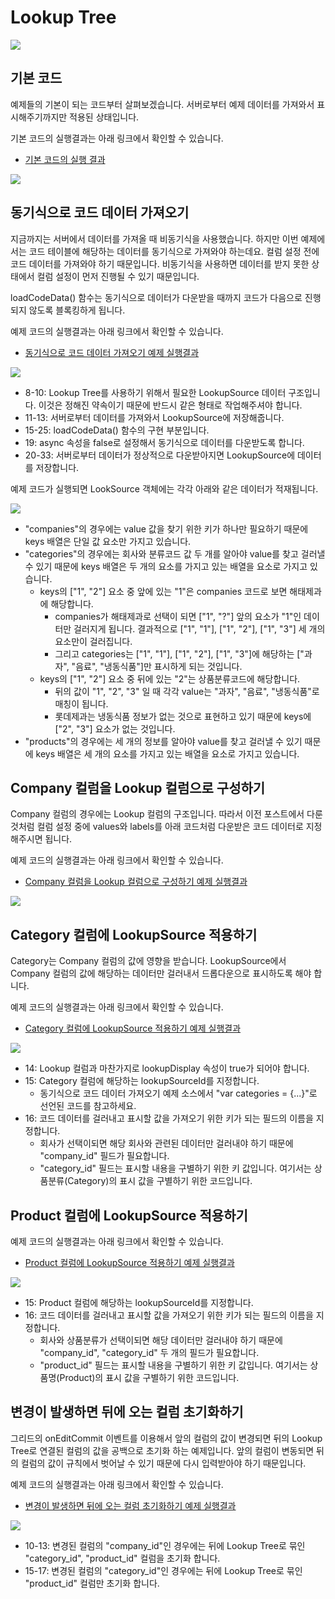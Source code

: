 # Lookup Tree

[![](./youtube-01.png)](https://youtu.be/hTct4PizWVc)


## 기본 코드

예제들의 기본이 되는 코드부터 살펴보겠습니다.
서버로부터 예제 데이터를 가져와서 표시해주기까지만 적용된 상태입니다.

기본 코드의 실행결과는 아래 링크에서 확인할 수 있습니다.
* [기본 코드의 실행 결과](http://10bun.tv/samples/realgrid2/part-1/11/step-00.html)

![](./code-001.png)


## 동기식으로 코드 데이터 가져오기

지금까지는 서버에서 데이터를 가져올 때 비동기식을 사용했습니다.
하지만 이번 예제에서는 코드 테이블에 해당하는 데이터를 동기식으로 가져와야 하는데요.
컬럼 설정 전에 코드 데이터를 가져와야 하기 때문입니다.
비동기식을 사용하면 데이터를 받지 못한 상태에서 컬럼 설정이 먼저 진행될 수 있기 때문입니다.

loadCodeData() 함수는 동기식으로 데이터가 다운받을 때까지 코드가 다음으로 진행되지 않도록 블록킹하게 됩니다.

예제 코드의 실행결과는 아래 링크에서 확인할 수 있습니다.
* [동기식으로 코드 데이터 가져오기 예제 실행결과](http://10bun.tv/samples/realgrid2/part-1/11/step-01.html)

![](./code-002.png)

* 8-10: Lookup Tree를 사용하기 위해서 필요한 LookupSource 데이터 구조입니다. 이것은 정해진 약속이기 때문에 반드시 같은 형태로 작업해주셔야 합니다.
* 11-13: 서버로부터 데이터를 가져와서 LookupSource에 저장해줍니다.
* 15-25: loadCodeData() 함수의 구현 부분입니다.
* 19: async 속성을 false로 설정해서 동기식으로 데이터를 다운받도록 합니다.
* 20-33: 서버로부터 데이터가 정상적으로 다운받아지면 LookupSource에 데이터를 저장합니다.

예제 코드가 실행되면 LookSource 객체에는 각각 아래와 같은 데이터가 적재됩니다.

![](./code-003.png)

* "companies"의 경우에는 value 값을 찾기 위한 키가 하나만 필요하기 때문에 keys 배열은 단일 값 요소만 가지고 있습니다.
* "categories"의 경우에는 회사와 분류코드 값 두 개를 알아야 value를 찾고 걸러낼 수 있기 때문에 keys 배열은 두 개의 요소를 가지고 있는 배열을 요소로 가지고 있습니다.
	* keys의 ["1", "2"] 요소 중 앞에 있는 "1"은 companies 코드로 보면 해태제과에 해당합니다.
		* companies가 해태제과로 선택이 되면 ["1", "?"] 앞의 요소가 "1"인 데이터만 걸러지게 됩니다. 결과적으로 ["1", "1"], ["1", "2"], ["1", "3"] 세 개의 요소만이 걸러집니다.
		* 그리고 categories는 ["1", "1"], ["1", "2"], ["1", "3"]에 해당하는 ["과자", "음료", "냉동식품"]만 표시하게 되는 것입니다.
	* keys의 ["1", "2"] 요소 중 뒤에 있는 "2"는 상품분류코드에 해당합니다.
		* 뒤의 값이 "1", "2", "3" 일 때 각각 value는 "과자", "음료", "냉동식품"로 매칭이 됩니다.
		* 롯데제과는 냉동식품 정보가 없는 것으로 표현하고 있기 때문에 keys에 ["2", "3"] 요소가 없는 것입니다.
* "products"의 경우에는 세 개의 정보를 알아야 value를 찾고 걸러낼 수 있기 때문에 keys 배열은 세 개의 요소를 가지고 있는 배열을 요소로 가지고 있습니다.


## Company 컬럼을 Lookup 컬럼으로 구성하기

Company 컬럼의 경우에는 Lookup 컬럼의 구조입니다.
따라서 이전 포스트에서 다룬 것처럼 컬럼 설정 중에 values와 labels를 아래 코드처럼 다운받은 코드 데이터로 지정해주시면 됩니다.

예제 코드의 실행결과는 아래 링크에서 확인할 수 있습니다.
* [Company 컬럼을 Lookup 컬럼으로 구성하기 예제 실행결과](http://10bun.tv/samples/realgrid2/part-1/11/step-02.html)

![](./code-004.png)


## Category 컬럼에 LookupSource 적용하기

Category는 Company 컬럼의 값에 영향을 받습니다.
LookupSource에서 Company 컬럼의 값에 해당하는 데이터만 걸러내서 드롭다운으로 표시하도록 해야 합니다.

예제 코드의 실행결과는 아래 링크에서 확인할 수 있습니다.
* [Category 컬럼에 LookupSource 적용하기 예제 실행결과](http://10bun.tv/samples/realgrid2/part-1/11/step-03.html)

![](./code-005.png)

* 14: Lookup 컬럼과 마찬가지로 lookupDisplay 속성이 true가 되어야 합니다.
* 15: Category 컬럼에 해당하는 lookupSourceId를 지정합니다.
	* 동기식으로 코드 데이터 가져오기 예제 소스에서 "var categories = {...}"로 선언된 코드를 참고하세요.
* 16: 코드 데이터를 걸러내고 표시할 값을 가져오기 위한 키가 되는 필드의 이름을 지정합니다.
	* 회사가 선택이되면 해당 회사와 관련된 데이터만 걸러내야 하기 때문에 "company_id" 필드가 필요합니다.
	* "category_id" 필드는 표시할 내용을 구별하기 위한 키 값입니다. 여기서는 상품분류(Category)의 표시 값을 구별하기 위한 코드입니다.


## Product 컬럼에 LookupSource 적용하기

예제 코드의 실행결과는 아래 링크에서 확인할 수 있습니다.
* [Product 컬럼에 LookupSource 적용하기 예제 실행결과](http://10bun.tv/samples/realgrid2/part-1/11/step-04.html)

![](./code-006.png)

* 15: Product 컬럼에 해당하는 lookupSourceId를 지정합니다.
* 16: 코드 데이터를 걸러내고 표시할 값을 가져오기 위한 키가 되는 필드의 이름을 지정합니다.
	* 회사와 상품분류가 선택이되면 해당 데이터만 걸러내야 하기 때문에 "company_id", "category_id" 두 개의 필드가 필요합니다.
	* "product_id" 필드는 표시할 내용을 구별하기 위한 키 값입니다. 여기서는 상품명(Product)의 표시 값을 구별하기 위한 코드입니다.


## 변경이 발생하면 뒤에 오는 컬럼 초기화하기

그리드의 onEditCommit 이벤트를 이용해서 앞의 컬럼의 값이 변경되면 뒤의 Lookup Tree로 연결된 컬럼의 값을 공백으로 초기화 하는 예제입니다.
앞의 컬럼이 변동되면 뒤의 컬럼의 값이 규칙에서 벗어날 수 있기 때문에 다시 입력받아야 하기 때문입니다.

예제 코드의 실행결과는 아래 링크에서 확인할 수 있습니다.
* [변경이 발생하면 뒤에 오는 컬럼 초기화하기 예제 실행결과](http://10bun.tv/samples/realgrid2/part-1/11/step-05.html)

![](./code-007.png)

* 10-13: 변경된 컬럼의 "company_id"인 경우에는 뒤에 Lookup Tree로 묶인 "category_id", "product_id" 컬럼을 초기화 합니다.
* 15-17: 변경된 컬럼의 "category_id"인 경우에는 뒤에 Lookup Tree로 묶인 "product_id" 컬럼만 초기화 합니다.
